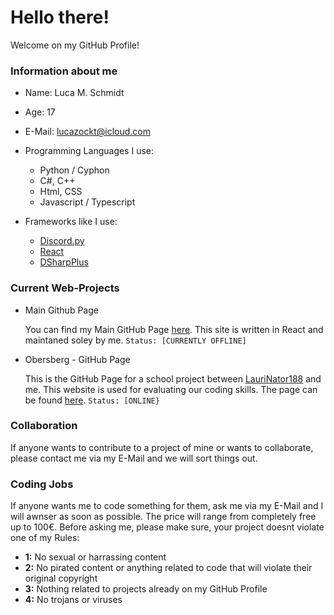 # Hello there!

Welcome on my GitHub Profile!

### Information about me

- Name: Luca M. Schmidt
- Age: 17
- E-Mail: lucazockt@icloud.com

- Programming Languages I use:
    - Python / Cyphon
    - C#, C++
    - Html, CSS
    - Javascript / Typescript

- Frameworks like I use:
    - [Discord.py](https://github.com/Rapptz/discord.py)
    - [React](https://github.com/facebook/react)
    - [DSharpPlus](https://github.com/DSharpPlus/DSharpPlus)

### Current Web-Projects

- Main Github Page

    You can find my Main GitHub Page [here](https://drageast.github.com/).
    This site is written in React and maintaned soley by me.
    `Status: [CURRENTLY OFFLINE]`

- Obersberg - GitHub Page

    This is the GitHub Page for a school project between [LauriNator188](https://github.com/LauriNator188) and me.
    This website is used for evaluating our coding skills. The page can be found [here](https://drageast.github.io/obersberg/#/).
    `Status: [ONLINE}`

### Collaboration

If anyone wants to contribute to a project of mine or wants to collaborate, please contact me via my E-Mail and we will sort things out.

### Coding Jobs

If anyone wants me to code something for them, ask me via my E-Mail and I will awnser as soon as possible. The price will range from completely free up to 100€. Before asking me, please make sure, your project doesnt violate one of my Rules:

- **1:** No sexual or harrassing content
- **2:** No pirated content or anything related to code that will violate their original copyright
- **3:** Nothing related to projects already on my GitHub Profile
- **4:** No trojans or viruses